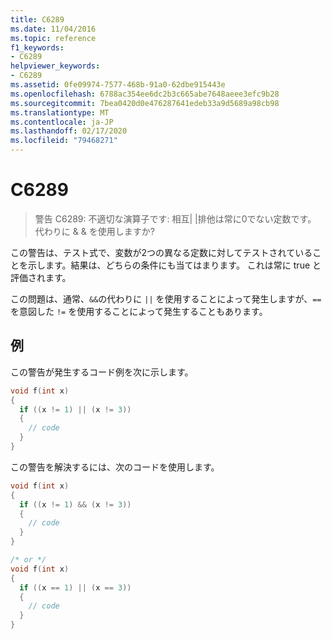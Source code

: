 ```yaml
---
title: C6289
ms.date: 11/04/2016
ms.topic: reference
f1_keywords:
- C6289
helpviewer_keywords:
- C6289
ms.assetid: 0fe09974-7577-468b-91a0-62dbe915443e
ms.openlocfilehash: 6788ac354ee6dc2b3c665abe7648aeee3efc9b28
ms.sourcegitcommit: 7bea0420d0e476287641edeb33a9d5689a98cb98
ms.translationtype: MT
ms.contentlocale: ja-JP
ms.lasthandoff: 02/17/2020
ms.locfileid: "79468271"
---
```

# <a name="c6289"></a>C6289

> 警告 C6289: 不適切な演算子です: 相互&#124; &#124;排他は常に0でない定数です。 代わりに & & を使用しますか?

この警告は、テスト式で、変数が2つの異なる定数に対してテストされていることを示します。結果は、どちらの条件にも当てはまります。 これは常に true と評価されます。

この問題は、通常、`&&`の代わりに `||` を使用することによって発生しますが、`==` を意図した `!=` を使用することによって発生することもあります。

## <a name="example"></a>例

この警告が発生するコード例を次に示します。

```cpp
void f(int x)
{
  if ((x != 1) || (x != 3))
  {
    // code
  }
}
```

この警告を解決するには、次のコードを使用します。

```cpp
void f(int x)
{
  if ((x != 1) && (x != 3))
  {
    // code
  }
}

/* or */
void f(int x)
{
  if ((x == 1) || (x == 3))
  {
    // code
  }
}
```
